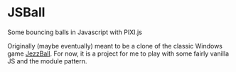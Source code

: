 # JSBall
Some bouncing balls in Javascript with PIXI.js

Originally (maybe eventually) meant to be a clone of the classic Windows game [JezzBall](https://en.wikipedia.org/wiki/JezzBall). For now, it is a project for me to play with some fairly vanilla JS and the module pattern.
